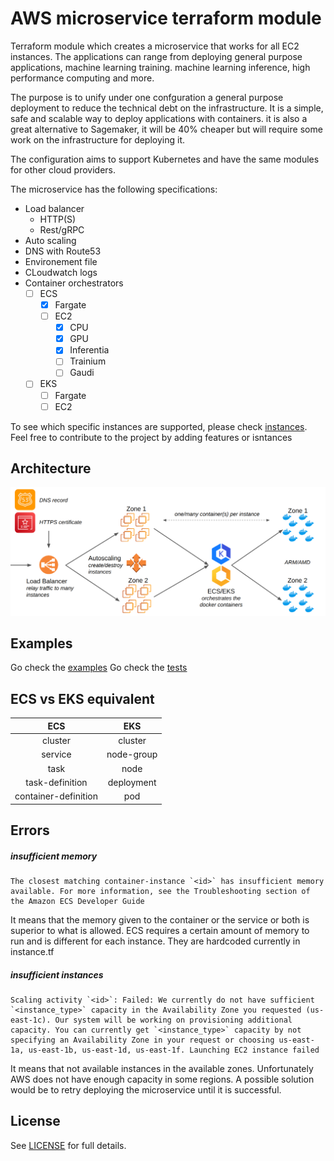 # AWS microservice terraform module

Terraform module which creates a microservice that works for all EC2 instances. The applications can range from deploying general purpose applications, machine learning training. machine learning inference, high performance computing and more.

The purpose is to unify under one confguration a general purpose deployment to reduce the technical debt on the infrastructure. It is a simple, safe and scalable way to deploy applications with containers.
it is also a great alternative to Sagemaker, it will be 40% cheaper but will require some work on the infrastructure for deploying it.

The configuration aims to support Kubernetes and have the same modules for other cloud providers.

The microservice has the following specifications:

- Load balancer
  - HTTP(S)
  - Rest/gRPC
- Auto scaling
- DNS with Route53
- Environement file
- CLoudwatch logs
- Container orchestrators
  - [ ] ECS
    - [x] Fargate
    - [ ] EC2
      - [x] CPU
      - [x] GPU
      - [x] Inferentia
      - [ ] Trainium
      - [ ] Gaudi
  - [ ] EKS
    - [ ] Fargate
    - [ ] EC2

To see which specific instances are supported, please check [instances](). Feel free to contribute to the project by adding features or isntances

## Architecture

![Architecture](https://github.com/vistimi/terraform-aws-microservice/blob/trunk/images/architecture.png?raw=true)

## Examples

Go check the [examples](https://github.com/vistimi/terraform-aws-microservice/tree/trunk/examples)
Go check the [tests](https://github.com/vistimi/terraform-aws-microservice/tree/trunk/test/microservice)

## ECS vs EKS equivalent

|         ECS          |    EKS     |
| :------------------: | :--------: |
|       cluster        |  cluster   |
|       service        | node-group |
|         task         |    node    |
|   task-definition    | deployment |
| container-definition |    pod     |

## Errors

##### insufficient memory
```
The closest matching container-instance `<id>` has insufficient memory available. For more information, see the Troubleshooting section of the Amazon ECS Developer Guide
```

It means that the memory given to the container or the service or both is superior to what is allowed. ECS requires a certain amount of memory to run and is different for each instance. They are hardcoded currently in instance.tf

##### insufficient instances
```
Scaling activity `<id>`: Failed: We currently do not have sufficient `<instance_type>` capacity in the Availability Zone you requested (us-east-1c). Our system will be working on provisioning additional capacity. You can currently get `<instance_type>` capacity by not specifying an Availability Zone in your request or choosing us-east-1a, us-east-1b, us-east-1d, us-east-1f. Launching EC2 instance failed
```

It means that not available instances in the available zones. Unfortunately AWS does not have enough capacity in some regions. A possible solution would be to retry deploying the microservice until it is successful.

## License

See [LICENSE](https://github.com/vistimi/terraform-aws-microservice/tree/trunk/LICENSE) for full details.